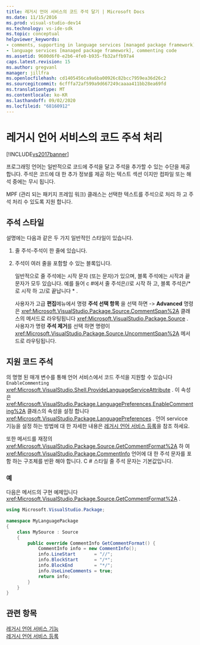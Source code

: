 ```yaml
---
title: 레거시 언어 서비스의 코드 주석 달기 | Microsoft Docs
ms.date: 11/15/2016
ms.prod: visual-studio-dev14
ms.technology: vs-ide-sdk
ms.topic: conceptual
helpviewer_keywords:
- comments, supporting in language services [managed package framework]
- language services [managed package framework], commenting code
ms.assetid: 9600d6f0-e2b6-4fe0-b935-fb32affb97a4
caps.latest.revision: 15
ms.author: gregvanl
manager: jillfra
ms.openlocfilehash: cd1405456ca9a6ba00926c82bcc7959ea36d26c2
ms.sourcegitcommit: 6cfffa72af599a9d667249caaaa411bb28ea69fd
ms.translationtype: MT
ms.contentlocale: ko-KR
ms.lasthandoff: 09/02/2020
ms.locfileid: "68160912"
---
```

# <a name="commenting-code-in-a-legacy-language-service"></a>레거시 언어 서비스의 코드 주석 처리
[!INCLUDE[vs2017banner](../../includes/vs2017banner.md)]

프로그래밍 언어는 일반적으로 코드에 주석을 달고 주석을 추가할 수 있는 수단을 제공 합니다. 주석은 코드에 대 한 추가 정보를 제공 하는 텍스트 섹션 이지만 컴파일 또는 해석 중에는 무시 됩니다.  
  
 MPF (관리 되는 패키지 프레임 워크) 클래스는 선택한 텍스트를 주석으로 처리 하 고 주석 처리 수 있도록 지원 합니다.  
  
## <a name="comment-styles"></a>주석 스타일  
 설명에는 다음과 같은 두 가지 일반적인 스타일이 있습니다.  
  
1. 줄 주석-주석이 한 줄에 있습니다.  
  
2. 주석이 여러 줄을 포함할 수 있는 블록입니다.  
  
   일반적으로 줄 주석에는 시작 문자 (또는 문자)가 있으며, 블록 주석에는 시작과 끝 문자가 모두 있습니다. 예를 들어 c #에서 줄 주석은//로 시작 하 고, 블록 주석은/*로 시작 하 고/로 끝납니다 \* .  
  
   사용자가 고급 **편집**메뉴에서 명령 **주석 선택 항목** 을 선택 하면  ->  **Advanced** 명령은 <xref:Microsoft.VisualStudio.Package.Source.CommentSpan%2A> 클래스의 메서드로 라우팅됩니다 <xref:Microsoft.VisualStudio.Package.Source> . 사용자가 명령 **주석 제거**를 선택 하면 명령이 <xref:Microsoft.VisualStudio.Package.Source.UncommentSpan%2A> 메서드로 라우팅됩니다.  
  
## <a name="supporting-code-comments"></a>지원 코드 주석  
 의 명명 된 매개 변수를 통해 언어 서비스에서 코드 주석을 지원할 수 있습니다 `EnableCommenting` <xref:Microsoft.VisualStudio.Shell.ProvideLanguageServiceAttribute> . 이 속성은 <xref:Microsoft.VisualStudio.Package.LanguagePreferences.EnableCommenting%2A> 클래스의 속성을 설정 합니다 <xref:Microsoft.VisualStudio.Package.LanguagePreferences> . 언어 servicce 기능을 설정 하는 방법에 대 한 자세한 내용은 [레거시 언어 서비스 등록](../../extensibility/internals/registering-a-legacy-language-service1.md)을 참조 하세요.  
  
 또한 메서드를 재정의 <xref:Microsoft.VisualStudio.Package.Source.GetCommentFormat%2A> 하 여 <xref:Microsoft.VisualStudio.Package.CommentInfo> 언어에 대 한 주석 문자를 포함 하는 구조체를 반환 해야 합니다. C # 스타일 줄 주석 문자는 기본값입니다.  
  
### <a name="example"></a>예  
 다음은 메서드의 구현 예제입니다 <xref:Microsoft.VisualStudio.Package.Source.GetCommentFormat%2A> .  
  
```csharp  
using Microsoft.VisualStudio.Package;  
  
namespace MyLanguagePackage  
{  
    class MySource : Source  
    {  
        public override CommentInfo GetCommentFormat() {  
            CommentInfo info = new CommentInfo();  
            info.LineStart       = "//";  
            info.BlockStart      = "/*";  
            info.BlockEnd        = "*/";  
            info.UseLineComments = true;  
            return info;  
        }  
    }  
}  
```  
  
## <a name="see-also"></a>관련 항목  
 [레거시 언어 서비스 기능](../../extensibility/internals/legacy-language-service-features1.md)   
 [레거시 언어 서비스 등록](../../extensibility/internals/registering-a-legacy-language-service1.md)
